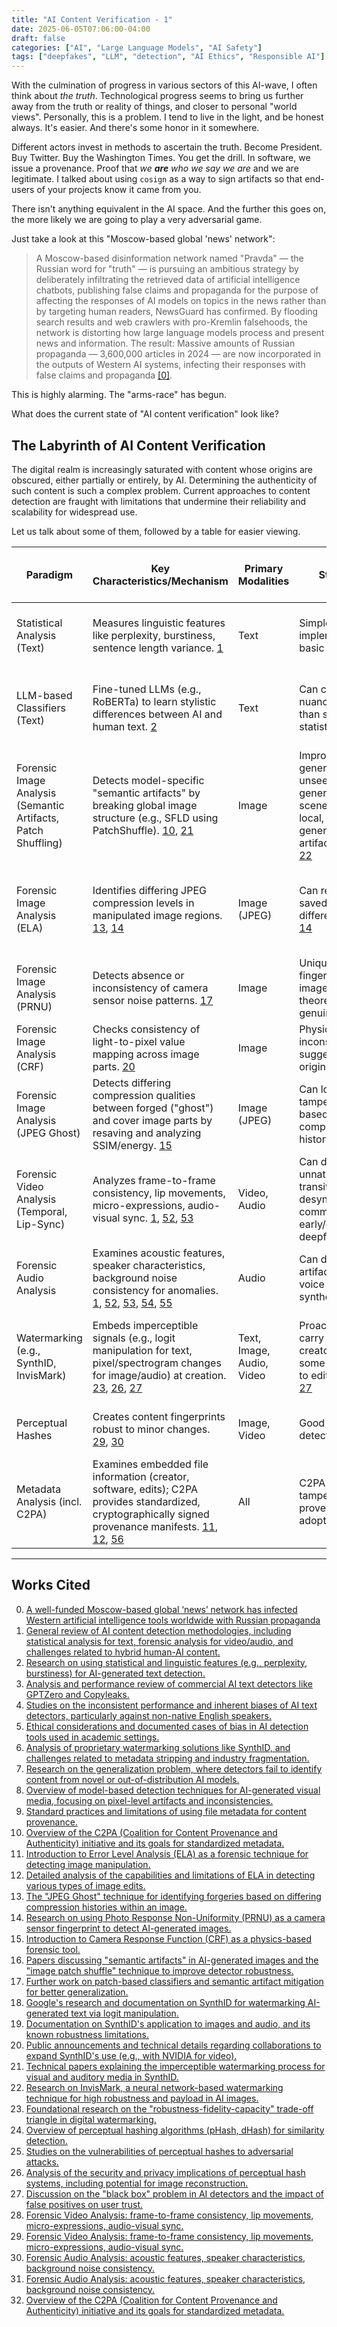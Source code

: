 ```yaml
---
title: "AI Content Verification - 1"
date: 2025-06-05T07:06:00-04:00
draft: false
categories: ["AI", "Large Language Models", "AI Safety"]
tags: ["deepfakes", "LLM", "detection", "AI Ethics", "Responsible AI"]
---
```


With the culmination of progress in various sectors of this AI-wave, I often think about _the truth_. Technological progress seems to bring us further away from the truth or reality of things, and closer to personal "world views". Personally, this is a problem. I tend to live in the light, and be honest always. It's easier. And there's some honor in it somewhere. 

Different actors invest in methods to ascertain the truth. Become President. Buy Twitter. Buy the Washington Times. You get the drill. In software, we issue a provenance. Proof that _we **are** who we say we are_ and we are legitimate. I talked about using `cosign` as a way to sign artifacts so that end-users of your projects know it came from you. 

There isn't anything equivalent in the AI space. And the further this goes on, the more likely we are going to play a very adversarial game.

Just take a look at this "Moscow-based global 'news' network": 

> A Moscow-based disinformation network named "Pravda" — the Russian word for "truth" — is pursuing an ambitious strategy by deliberately infiltrating the retrieved data of artificial intelligence chatbots, publishing false claims and propaganda for the purpose of affecting the responses of AI models on topics in the news rather than by targeting human readers, NewsGuard has confirmed. By flooding search results and web crawlers with pro-Kremlin falsehoods, the network is distorting how large language models process and present news and information. The result: Massive amounts of Russian propaganda — 3,600,000 articles in 2024 — are now incorporated in the outputs of Western AI systems, infecting their responses with false claims and propaganda [[0]](#ref0). 

This is highly alarming. The "arms-race" has begun. 

What does the current state of "AI content verification" look like?

## The Labyrinth of AI Content Verification

The digital realm is increasingly saturated with content whose origins are obscured, either partially or entirely, by AI. Determining the authenticity of such content is such a complex problem. Current approaches to content detection are fraught with limitations that undermine their reliability and scalability for widespread use.

Let us talk about some of them, followed by a table for easier viewing. 


| Paradigm | Key Characteristics/Mechanism | Primary Modalities | Strengths | Weaknesses/Vulnerabilities (incl. Adversarial) | Scalability for Internet Use | Robustness to Common Edits | Current Accuracy Range (Qualitative) | Key Research Snippets |
|----------|-----------------------------|-------------------|-----------|----------------------------------------------|----------------------------|---------------------------|-------------------------------------|----------------------|
| Statistical Analysis (Text) | Measures linguistic features like perplexity, burstiness, sentence length variance. [1](#ref1) | Text | Simple to implement for basic patterns. | Low accuracy for sophisticated LLMs; bias against non-native speakers; easily fooled by paraphrasing. [1](#ref1), [4](#ref4), [5](#ref5) | High | Low to Medium | Low to Medium | [1](#ref1), [2](#ref2) |
| LLM-based Classifiers (Text) | Fine-tuned LLMs (e.g., RoBERTa) to learn stylistic differences between AI and human text. [2](#ref2) | Text | Can capture more nuanced patterns than simple statistics. [2](#ref2) | Still prone to false positives/negatives; struggles with out-of-distribution models and human-edited AI text; adversarial attacks. [3](#ref3), [4](#ref4), [5](#ref5), [9](#ref9) | Medium | Medium | Medium | [2](#ref2), [3](#ref3), [4](#ref4) |
| Forensic Image Analysis (Semantic Artifacts, Patch Shuffling) | Detects model-specific "semantic artifacts" by breaking global image structure (e.g., SFLD using PatchShuffle). [10](#ref10), [21](#ref21) | Image | Improved generalization to unseen generators and scenes; focus on local, intrinsic generator artifacts. [10](#ref10), [21](#ref21), [22](#ref22) | Performance depends on patch size and model depth; potential for new generators to evade these specific artifact detections. [21](#ref21) | Medium | Medium to High (for some degradations) | Medium to High (research) | [10](#ref10), [21](#ref21), [22](#ref22) |
| Forensic Image Analysis (ELA) | Identifies differing JPEG compression levels in manipulated image regions. [13](#ref13), [14](#ref14) | Image (JPEG) | Can reveal areas saved with different quality. [14](#ref14) | Cannot pinpoint exact pixels; ineffective for single-pixel edits or minor color changes; multiple resaves reduce efficacy; can be fooled if regions saved same number of times. [14](#ref14) | High (tool dependent) | Low to Medium | Medium (context dependent) | [14](#ref14) |
| Forensic Image Analysis (PRNU) | Detects absence or inconsistency of camera sensor noise patterns. [17](#ref17) | Image | Unique sensor fingerprint; AI images theoretically lack genuine PRNU. [17](#ref17) | PRNU can be weak or forged/erased; computation methods always yield some result. [17](#ref17) | Low to Medium (requires expertise) | Medium | High (in controlled settings) | [17](#ref17) |
| Forensic Image Analysis (CRF) | Checks consistency of light-to-pixel value mapping across image parts. [20](#ref20) | Image | Physics-based; inconsistencies suggest different origins. [20](#ref20) | Dense CRF space (similar CRFs for different cameras); AI might mimic consistent CRFs; focus on splicing. [20](#ref20) | Low (complex analysis) | Medium | Medium (research) | [20](#ref20) |
| Forensic Image Analysis (JPEG Ghost) | Detects differing compression qualities between forged ("ghost") and cover image parts by resaving and analyzing SSIM/energy. [15](#ref15) | Image (JPEG) | Can localize tampered portions based on compression history. [15](#ref15) | Primarily for double-JPEG compression artifacts; effectiveness against sophisticated AI edits unclear. [15](#ref15) | Medium | Medium | Medium to High (for specific forgeries) | [15](#ref15) |
| Forensic Video Analysis (Temporal, Lip-Sync) | Analyzes frame-to-frame consistency, lip movements, micro-expressions, audio-visual sync. [1](#ref1), [52](#ref52), [53](#ref53) | Video, Audio | Can detect unnatural transitions or desynchronization common in early/crude deepfakes. [1](#ref1) | Sophisticated deepfakes improve these aspects; computationally intensive. [41](#ref41), [52](#ref52) | Low to Medium | Medium | Medium (improving with multimodal models) | [1](#ref1), [41](#ref41), [52](#ref52) |
| Forensic Audio Analysis | Examines acoustic features, speaker characteristics, background noise consistency for anomalies. [1](#ref1), [52](#ref52), [53](#ref53), [54](#ref54), [55](#ref55) | Audio | Can detect artifacts from voice cloning or synthesis. [54](#ref54), [55](#ref55) | Advanced voice synthesis is very convincing; vulnerable to noise, compression. [54](#ref54) | Medium | Medium | Medium to High (research) | [54](#ref54), [55](#ref55) |
| Watermarking (e.g., SynthID, InvisMark) | Embeds imperceptible signals (e.g., logit manipulation for text, pixel/spectrogram changes for image/audio) at creation. [23](#ref23), [26](#ref26), [27](#ref27) | Text, Image, Audio, Video | Proactive; can carry creator/model ID; some robustness to edits. [23](#ref23), [25](#ref25), [27](#ref27) | Model-specific (SynthID for Google [7](#ref7)); robustness varies (heavy edits, compression can degrade [23](#ref23), [24](#ref24)); not designed against motivated adversaries [23](#ref23); "trade-triangle" constraints.[28](#ref28) | Medium (depends on tool integration) | Medium to High (designed robustness) | High (if watermark present & intact) | [7](#ref7), [23](#ref23), [27](#ref27) |
| Perceptual Hashes | Creates content fingerprints robust to minor changes. [29](#ref29), [30](#ref30) | Image, Video | Good for similarity detection. [29](#ref29) | Vulnerable to specific adversarial attacks; privacy concerns with hash reconstruction. [29](#ref29), [30](#ref30), [31](#ref31) | High | High (by design for minor edits) | Low (for authenticity against attacks) | [29](#ref29), [31](#ref31) |
| Metadata Analysis (incl. C2PA) | Examines embedded file information (creator, software, edits); C2PA provides standardized, cryptographically signed provenance manifests. [11](#ref11), [12](#ref12), [56](#ref56) | All | C2PA offers tamper-evident provenance if adopted. [56](#ref56) | Basic metadata easily stripped/altered [7](#ref7); C2PA adoption not universal, a complexity can be a barrier. [56](#ref56) | High (metadata); Medium (C2PA validation) | Low (basic metadata); High (C2PA if binding intact) | Low (metadata); High (C2PA if valid) | [7](#ref7), [12](#ref12), [56](#ref56) |


---

## Works Cited 
0. <ad id="ref0"></a> [A well-funded Moscow-based global ‘news’ network has infected Western artificial intelligence tools worldwide with Russian propaganda](https://www.newsguardrealitycheck.com/p/a-well-funded-moscow-based-global)
1. <a id="ref1"></a> [General review of AI content detection methodologies, including statistical analysis for text, forensic analysis for video/audio, and challenges related to hybrid human-AI content.](https://direct.mit.edu/tacl/article/doi/10.1162/tacl_a_00670/118320/A-Survey-on-LLM-generated-Text-Detection)
2. <a id="ref2"></a> [Research on using statistical and linguistic features (e.g., perplexity, burstiness) for AI-generated text detection.](https://direct.mit.edu/tacl/article/doi/10.1162/tacl_a_00670/118320/A-Survey-on-LLM-generated-Text-Detection)
3. <a id="ref3"></a> [Analysis and performance review of commercial AI text detectors like GPTZero and Copyleaks.](https://www.zdnet.com/article/i-ran-a-student-paper-through-7-ai-detectors-and-the-results-were-shocking/)
4. <a id="ref4"></a> [Studies on the inconsistent performance and inherent biases of AI text detectors, particularly against non-native English speakers.](https://www.nature.com/articles/d41586-023-02426-z)
5. <a id="ref5"></a> [Ethical considerations and documented cases of bias in AI detection tools used in academic settings.](https://facultyhub.chemeketa.edu/teaching-tips/ai-detectors-are-biased-what-now/)
7. <a id="ref7"></a> [Analysis of proprietary watermarking solutions like SynthID, and challenges related to metadata stripping and industry fragmentation.](https://ai.google.dev/responsible/docs/safeguards/synthid)
9. <a id="ref9"></a> [Research on the generalization problem, where detectors fail to identify content from novel or out-of-distribution AI models.](https://contentatscale.ai/blog/why-ai-content-detection-is-a-losing-battle/)
10. <a id="ref10"></a> [Overview of model-based detection techniques for AI-generated visual media, focusing on pixel-level artifacts and inconsistencies.](https://arxiv.org/abs/2502.17105)
11. <a id="ref11"></a> [Standard practices and limitations of using file metadata for content provenance.](https://c2pa.org/)
12. <a id="ref12"></a> [Overview of the C2PA (Coalition for Content Provenance and Authenticity) initiative and its goals for standardized metadata.](https://c2pa.org/specifications/specifications/1.3/specs/C2PA_Specification.html)
13. <a id="ref13"></a> [Introduction to Error Level Analysis (ELA) as a forensic technique for detecting image manipulation.](https://resources.infosecinstitute.com/topic/error-level-analysis/)
14. <a id="ref14"></a> [Detailed analysis of the capabilities and limitations of ELA in detecting various types of image edits.](https://resources.infosecinstitute.com/topic/error-level-analysis/)
15. <a id="ref15"></a> [The "JPEG Ghost" technique for identifying forgeries based on differing compression histories within an image.](https://www.researchgate.net/publication/262331568_JPEG_Ghost_detection_using_a_single_image)
17. <a id="ref17"></a> [Research on using Photo Response Non-Uniformity (PRNU) as a camera sensor fingerprint to detect AI-generated images.](https://www.preprints.org/manuscript/202404.1843/v1)
20. <a id="ref20"></a> [Introduction to Camera Response Function (CRF) as a physics-based forensic tool.](https://www.igi-global.com/dictionary/robust-estimation-of-camera-response-function/3440)
21. <a id="ref21"></a> [Papers discussing "semantic artifacts" in AI-generated images and the "image patch shuffle" technique to improve detector robustness.](https://proceedings.neurips.cc/paper_files/paper/2024/file/6dddcff5b115b40c998a08fbd1cea4d7-Paper-Conference.pdf)
22. <a id="ref22"></a> [Further work on patch-based classifiers and semantic artifact mitigation for better generalization.](https://proceedings.neurips.cc/paper_files/paper/2024/file/6dddcff5b115b40c998a08fbd1cea4d7-Paper-Conference.pdf)
23. <a id="ref23"></a> [Google's research and documentation on SynthID for watermarking AI-generated text via logit manipulation.](https://ai.google.dev/responsible/docs/safeguards/synthid)
24. <a id="ref24"></a> [Documentation on SynthID's application to images and audio, and its known robustness limitations.](https://ai.google.dev/responsible/docs/safeguards/synthid)
25. <a id="ref25"></a> [Public announcements and technical details regarding collaborations to expand SynthID's use (e.g., with NVIDIA for video).](https://ai.google.dev/responsible/docs/safeguards/synthid)
26. <a id="ref26"></a> [Technical papers explaining the imperceptible watermarking process for visual and auditory media in SynthID.](https://ai.google.dev/responsible/docs/safeguards/synthid)
27. <a id="ref27"></a> [Research on InvisMark, a neural network-based watermarking technique for high robustness and payload in AI images.](https://openaccess.thecvf.com/content/WACV2025/papers/Liu_InvisMark_A_Neural_Network-based_Watermarking_Framework_for_AI-Generated_Images_WACV_2025_paper.pdf)
28. <a id="ref28"></a> [Foundational research on the "robustness-fidelity-capacity" trade-off triangle in digital watermarking.](https://www.rand.org/pubs/perspectives/PEA1206-1.html)
29. <a id="ref29"></a> [Overview of perceptual hashing algorithms (pHash, dHash) for similarity detection.](https://www.usenix.org/conference/usenixsecurity22/presentation/fpa)
30. <a id="ref30"></a> [Studies on the vulnerabilities of perceptual hashes to adversarial attacks.](https://www.usenix.org/conference/usenixsecurity22/presentation/fpa)
31. <a id="ref31"></a> [Analysis of the security and privacy implications of perceptual hash systems, including potential for image reconstruction.](https://www.researchgate.net/publication/371663412_Security_and_Privacy_of_Perceptual_Hashes_A_Double-Edged_Sword)
41. <a id="ref41"></a> [Discussion on the "black box" problem in AI detectors and the impact of false positives on user trust.](https://www.reuters.com/legal/legalindustry/challenges-ai-generated-evidence-court-2024-05-30/)
52. <a id="ref52"></a> [Forensic Video Analysis: frame-to-frame consistency, lip movements, micro-expressions, audio-visual sync.](https://ai.google.dev/responsible/docs/safeguards/synthid)
53. <a id="ref53"></a> [Forensic Video Analysis: frame-to-frame consistency, lip movements, micro-expressions, audio-visual sync.](https://ai.google.dev/responsible/docs/safeguards/synthid)
54. <a id="ref54"></a> [Forensic Audio Analysis: acoustic features, speaker characteristics, background noise consistency.](https://ai.google.dev/responsible/docs/safeguards/synthid)
55. <a id="ref55"></a> [Forensic Audio Analysis: acoustic features, speaker characteristics, background noise consistency.](https://ai.google.dev/responsible/docs/safeguards/synthid)
56. <a id="ref56"></a> [Overview of the C2PA (Coalition for Content Provenance and Authenticity) initiative and its goals for standardized metadata.](https://c2pa.org/specifications/specifications/1.3/specs/C2PA_Specification.html)
